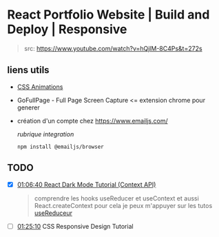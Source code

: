 # React Portfolio Website | Build and Deploy | Responsive 

> src: https://www.youtube.com/watch?v=hQjlM-8C4Ps&t=272s



## liens utils

* [CSS Animations](https://www.w3schools.com/css/css3_animations.asp)

* GoFullPage - Full Page Screen Capture <= extension chrome pour generer 

* création d'un compte chez https://www.emailjs.com/

  *rubrique integration*

  ```shell
  npm install @emailjs/browser
  ```




## TODO

* [x] [01:06:40 React Dark Mode Tutorial (Context API)](https://www.youtube.com/watch?v=hQjlM-8C4Ps&t=4000s)
  
    > comprendre les hooks useReducer et useContext 
    > et aussi React.createContext
    > pour cela je peux m'appuyer sur les tutos [useReduceur](https://grafikart.fr/tutoriels/react-hook-useReducer-1333)
    
* [ ] [01:25:10](https://www.youtube.com/watch?v=hQjlM-8C4Ps&t=5110s) CSS Responsive Design Tutorial